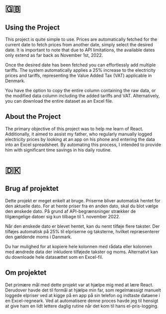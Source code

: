 # 🇬🇧
## Using the Project

This project is quite simple to use. Prices are automatically fetched for the current date to fetch prices from another date, simply select the desired date. It is important to note that due to API limitations, the available dates only extend as far back as November 1st, 2022.

Once the desired date has been fetched you can effortlessly add multiple tariffs. The system automatically applies a 25% increase to the electricity prices and tariffs, representing the Value Added Tax (VAT) applicable in Denmark.

You have the option to copy the entire column containing the raw data, or the modified data column including the added tariffs and VAT. Alternatively, you can download the entire dataset as an Excel file.

## About the Project

The primary objective of this project was to help me learn of React. Additionally, it aimed to assist my father, who regularly manually logged electricity prices by looking at an app on his phone and entering the data into an Excel spreadsheet. By automating this process, I intended to provide him with significant time savings in his daily routine.

# 🇩🇰
## Brug af projektet

Dette projekt er meget enkelt at bruge. Priserne bliver automatisk hentet for den aktuelle dato. For at hente priser fra en anden dato, skal du blot vælge den ønskede dato. 
På grund af API-begrænsninger strækker de tilgængelige datoer sig kun tilbage til 1. november 2022.

Når den ønskede dato er blevet hentet, kan du nemt tilføje flere takster. Der tilføjes automatisk på 25% til elpriserne og taksterne, hvilket repræsenterer den gældende moms i Danmark.

Du har mulighed for at kopiere hele kolonnen med rådata eller kolonnen med ændrede data der inkludere tilføjede takster og moms. Alternativt kan du downloade hele datasættet som en Excel-fil.

## Om projektet

Det primære mål med dette projekt var at hjælpe mig med at lære React. Derudover havde det til formål at hjælpe min far, som regelmæssigt manuelt loggede elpriser ved at kigge på en app på sin telefon og indtaste dataene i en Excel-regneark. Ved at automatisere denne proces havde jeg til hensigt at give ham en lidt lettere daglig rutine når det kom til hans el-pris-logging.
